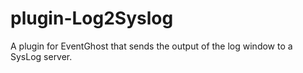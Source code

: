 # plugin-Log2Syslog
A plugin for EventGhost that sends the output of the log window to a SysLog server.
